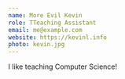 ```yaml
---
name: More Evil Kevin
role: TTeaching Assistant
email: me@example.com
website: https://kevinl.info
photo: kevin.jpg
---
```


I like teaching Computer Science!

